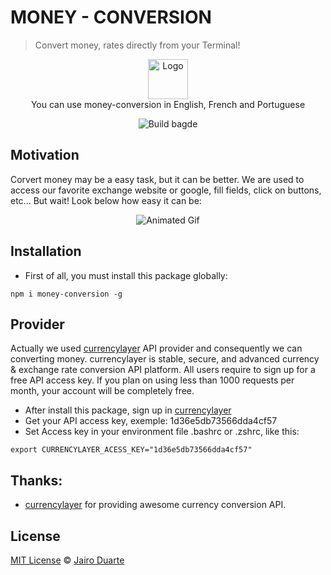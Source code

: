 # MONEY - CONVERSION
> Convert money, rates directly from your Terminal!

<p align="center">
  <img src="https://i.imgur.com/ddhPSQ4.png" height="64" alt="Logo">
  <br>
  You can use money-conversion in English, French and Portuguese
  <p align="center">
    <img src="https://badge.fury.io/js/money-conversion.svg" alt="Build bagde">
    <!-- <img src="https://img.shields.io/amo/d/:addonId.svg" alt="Build bagde">
    <img src="https://badge.fury.io/js/money-conversion.svg" alt="Build bagde"> -->
    
  </p>
</p>


## Motivation
Corvert money may be a easy task, but it can be better. We are used to access our favorite exchange website or google, fill fields, click on buttons, etc... But wait! Look below how easy it can be:

<p align="center">
  <img src="https://github.com/JairoDuarte/money-conversion/blob/master/demo.svg" alt="Animated Gif">
</p>


## Installation
- First of all, you must install this package globally:

```
npm i money-conversion -g
```

## Provider
Actually we used [currencylayer](https://currencylayer.com/) API provider and consequently we can converting money. 
currencylayer is stable, secure, and advanced currency & exchange rate conversion API platform. All users require to sign up for a free API access key. If you plan on using less than 1000 requests per month, your account will be completely free.

- After install this package, sign up in [currencylayer](https://currencylayer.com/)
- Get your API access key, exemple: 1d36e5db73566dda4cf57
- Set Access key in your environment file .bashrc or .zshrc, like this:
```
export CURRENCYLAYER_ACESS_KEY="1d36e5db73566dda4cf57"
```



## Thanks:

- [currencylayer](https://currencylayer.com/) for providing awesome currency conversion API.


## License
[MIT License](https://github.com/afonsopacifer/open-source-boilerplate/blob/master/LICENSE.md) ©  [Jairo Duarte](https://github.com/jairoduarte)

